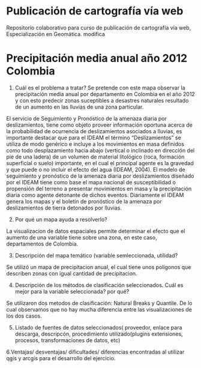 # Publicación de cartografía vía web
Repositorio colaborativo para curso de publicación de cartografía vía web, Especialización en Geomática. 
modifica
# Precipitación media anual año 2012 Colombia

1. Cuál es el problema a tratar?
Se pretende con este mapa observar la precipitación media anual por departamento en Colombia en el año 2012 y con esto predecir zonas suceptibles a desastres naturales resultado de un aumento en las lluvias de una zona particular. 

El servicio de Seguimiento y Pronóstico de la amenaza diaria por deslizamientos, tiene como objeto proveer información oportuna acerca de la probabilidad de ocurrencia de deslizamientos asociados a lluvias, es importante destacar que para el IDEAM el término “Deslizamientos” se utiliza de modo genérico e incluye a los movimientos en masa definidos como todo desplazamiento hacia abajo (vertical o inclinado en dirección del pie de una ladera) de un volumen de material litológico (roca, formación superficial o suelo) importante, en el cual el principal agente es la gravedad y que puede o no incluir el efecto del agua (IDEAM, 2004). El modelo de seguimiento y pronóstico de la amenaza diaria por deslizamientos diseñado por el IDEAM tiene como base el mapa nacional de susceptibilidad o propensión del terreno a presentar movimientos en masa y la precipitación diaria como agente detonante de dichos eventos. Diariamente el IDEAM genera los mapas y el boletín de pronóstico de la amenaza por deslizamientos de tierra detonados por lluvias.

2. Por qué un mapa ayuda a resolverlo?

La visualizacion de datos espaciales permite determinar el efecto que el aumento de una variable tiene sobre una zona, en este caso, departamentos de Colombia. 

3. Descripción del mapa temático (variable semleccionada, utilidad?

Se utilizó un mapa de precipitacion anual, el cual tiene unos poligonos que describen zonas con igual cantidad de precipitacion. 

4. Descripción de los métodos de clasificación seleccionados. Cuál es mejor para la variable seleccionada? por qué?

Se utilizaron dos metodos de clasificación: Natural Breaks y Quantile. De lo cual observamos que no hay mucha diferencia entre las visualizaciones de los dos casos. 

5. Listado de fuentes de datos seleccionados( proveedor, enlace para descarga, descripcón, procedimiento utilizado(plugins extensiones, procesos, transformaciones de datos, etc)



6.Ventajas/ desventajas/ dificultades/ diferencias encontradas al utilizar qgis y arcgis para el desarrollo del ejercicio.



